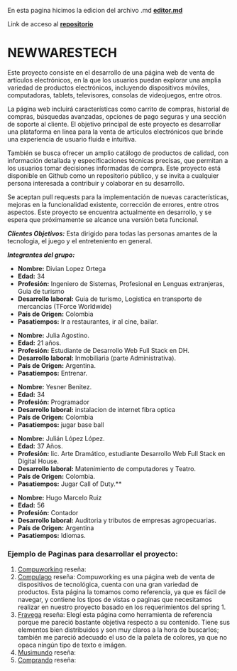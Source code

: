 En esta pagina hicimos la edicion del archivo .md [**editor.md**](https://pandao.github.io/editor.md/en.html "editor.md")

Link de acceso al [**repositorio**](https://github.com/divianl/grupo_9_newwarestech.git "repositorio")
# NEWWARESTECH
Este proyecto consiste en el desarrollo de una página web de venta de artículos electrónicos, en la que los usuarios puedan explorar una amplia variedad de productos electrónicos, incluyendo dispositivos móviles, computadoras, tablets, televisores, consolas de videojuegos, entre otros. 
<p>

La página web incluirá características como carrito de compras, historial de compras, búsquedas avanzadas, opciones de pago seguras y una sección de soporte al cliente. 
El objetivo principal de este proyecto es desarrollar una plataforma en línea para la venta de artículos electrónicos que brinde una experiencia de usuario fluida e intuitiva. 
<p>

También se busca ofrecer un amplio catálogo de productos de calidad, con información detallada y especificaciones técnicas precisas, que permitan a los usuarios tomar decisiones informadas de compra. 
Este proyecto está disponible en Github como un repositorio público, y se invita a cualquier persona interesada a contribuir y colaborar en su desarrollo. 
<p>

Se aceptan pull requests para la implementación de nuevas características, mejoras en la funcionalidad existente, corrección de errores, entre otros aspectos. 
Este proyecto se encuentra actualmente en desarrollo, y se espera que próximamente se alcance una versión beta funcional.

***Clientes Objetivos:*** Esta dirigido para todas las personas amantes de la tecnologia, el juego y el entreteniento en general. 

***Integrantes del grupo:***
- **Nombre:** Divian Lopez Ortega
- **Edad:** 34 
- **Profesión:** Ingeniero de Sistemas, Profesional en Lenguas extranjeras, Guia de turismo
- **Desarrollo laboral:** Guia de turismo, Logistica en transporte de mercancias (TForce Worldwide)
- **País de Origen:** Colombia
- **Pasatiempos:** Ir a restaurantes, ir al cine, bailar. 
<p>

- **Nombre:** Julia Agostino.
- **Edad:** 21 años.
- **Profesión:** Estudiante de Desarrollo Web Full Stack en DH.
- **Desarrollo laboral:** Inmobiliaria (parte Administrativa).
- **País de Origen:** Argentina.
- **Pasatiempos:** Entrenar.
<p>

- **Nombre:** Yesner Benitez.
- **Edad:** 34
- **Profesión:** Programador
- **Desarrollo laboral:** instalacion de internet fibra optica
- **País de Origen:** Colombia
- **Pasatiempos:** jugar base ball
<p>

- **Nombre:** Julián López López.
- **Edad:** 37 Años.
- **Profesión:** lic. Arte Dramático, estudiante Desarrollo Web Full Stack en Digital House.
- **Desarrollo laboral:** Matenimiento de computadores y Teatro. 
- **País de Origen:** Colombia.
- **Pasatiempos:** Jugar Call of Duty.**
<p>

- **Nombre:** Hugo Marcelo Ruiz 
- **Edad:** 56
- **Profesión:** Contador
- **Desarrollo laboral:** Auditoria y tributos de empresas agropecuarias.
- **País de Origen:** Argentina
- **Pasatiempos:** Idiomas.
<p>


### **Ejemplo de Paginas para desarrollar el proyecto:**
1. [Compuworking](https://www.computerworking.com.co/ "Compuworking")
    reseña:
2. [Compulago](https://www.compulago.net/ "Compulago")
    reseña: Compuworking es una página web de venta de dispositivos de tecnológica, cuenta con una gran variedad de productos. Esta página la tomamos como referencia, ya que es fácil de navegar, y contiene los tipos de vistas o paginas que necesitamos realizar en nuestro proyecto basado en los requerimientos del spring 1. 
3. [Fravega](https://www.fravega.com/ "Fravega")
    reseña: Elegí esta página como herramienta de referencia porque me pareció bastante objetiva respecto a su contenido. Tiene sus elementos bien distribuidos y son muy claros a la hora de buscarlos; también me pareció adecuado el uso de la paleta de colores, ya que no opaca ningún tipo de texto e imágen.
4. [Musimundo](https://www.musimundo.com/ "Musimundo")
    reseña: 
5. [Comprando](https://comprando.co/ "Comprando")
    reseña: 
